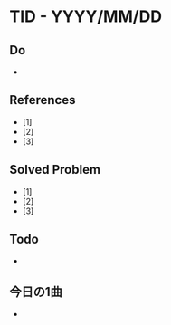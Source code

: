 # TID - YYYY/MM/DD
<!--
## Learnings
- 
- 
-->


## Do
- 


<!--
## Reflections & Insights
- 
- 
-->

<!--
## Plans for Tomorrow
- 
- 
-->

## References
- [1] 
- [2] 
- [3] 

## Solved Problem
- [1] 
- [2] 
- [3] 


## Todo
- 

## 今日の1曲
- 
